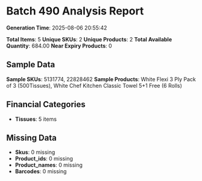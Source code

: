 # Batch 490 Analysis Report

**Generation Time**: 2025-08-06 20:55:42

**Total Items**: 5
**Unique SKUs**: 2
**Unique Products**: 2
**Total Available Quantity**: 684.00
**Near Expiry Products**: 0

## Sample Data
**Sample SKUs**: 5131774, 22828462
**Sample Products**: White Flexi 3 Ply Pack of 3 (500Tissues), White Chef Kitchen Classic Towel 5+1 Free (6 Rolls)

## Financial Categories
- **Tissues**: 5 items

## Missing Data
- **Skus**: 0 missing
- **Product_ids**: 0 missing
- **Product_names**: 0 missing
- **Barcodes**: 0 missing

